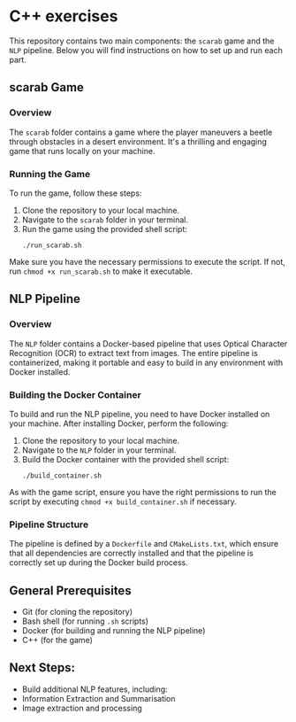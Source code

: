 # C++ exercises

This repository contains two main components: the `scarab` game and the `NLP` pipeline. Below you will find instructions on how to set up and run each part.

## scarab Game

### Overview
The `scarab` folder contains a game where the player maneuvers a beetle through obstacles in a desert environment. It's a thrilling and engaging game that runs locally on your machine.

### Running the Game
To run the game, follow these steps:

1. Clone the repository to your local machine.
2. Navigate to the `scarab` folder in your terminal.
3. Run the game using the provided shell script:
    ```
    ./run_scarab.sh
    ```
Make sure you have the necessary permissions to execute the script. If not, run `chmod +x run_scarab.sh` to make it executable.

## NLP Pipeline

### Overview
The `NLP` folder contains a Docker-based pipeline that uses Optical Character Recognition (OCR) to extract text from images. The entire pipeline is containerized, making it portable and easy to build in any environment with Docker installed.

### Building the Docker Container
To build and run the NLP pipeline, you need to have Docker installed on your machine. After installing Docker, perform the following:

1. Clone the repository to your local machine.
2. Navigate to the `NLP` folder in your terminal.
3. Build the Docker container with the provided shell script:
    ```
    ./build_container.sh
    ```
As with the game script, ensure you have the right permissions to run the script by executing `chmod +x build_container.sh` if necessary.

### Pipeline Structure
The pipeline is defined by a `Dockerfile` and `CMakeLists.txt`, which ensure that all dependencies are correctly installed and that the pipeline is correctly set up during the Docker build process.

## General Prerequisites
- Git (for cloning the repository)
- Bash shell (for running `.sh` scripts)
- Docker (for building and running the NLP pipeline)
- C++ (for the game)

## Next Steps:
- Build additional NLP features, including:
- Information Extraction and Summarisation
- Image extraction and processing
